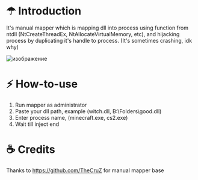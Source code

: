 # ☂ Introduction

It's manual mapper which is mapping dll into process using function from ntdll (NtCreateThreadEx, NtAllocateVirtualMemory,  etc), 
and hijacking process by duplicating it's handle to process. (It's sometimes crashing, idk why)

![изображение](https://github.com/user-attachments/assets/9fa7be2f-5c2d-4ac9-a93e-858f5b2ef3a1)


# ⚡ How-to-use

1. Run mapper as administrator
2. Paste your dll path, example (witch.dll, B:\Folders\good.dll)
3. Enter process name, (minecraft.exe, cs2.exe)
4. Wait till inject end

# ☕ Credits

Thanks to https://github.com/TheCruZ for manual mapper base
